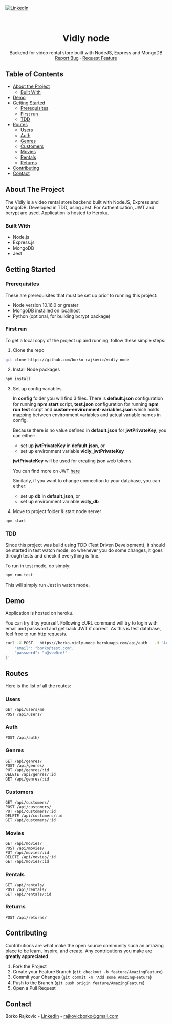 [![LinkedIn][linkedin-shield]][linkedin-url]

<!-- PROJECT LOGO -->
<br />
<p align="center">
  <h1 align="center">Vidly node</h1>

  <p align="center">
    Backend for video rental store built with NodeJS, Express and MongoDB
    <br />
    <a href="https://github.com/borko-rajkovic/vidly-node/issues">Report Bug</a>
    ·
    <a href="https://github.com/borko-rajkovic/vidly-node/issues">Request Feature</a>
  </p>
</p>

<!-- TABLE OF CONTENTS -->

## Table of Contents

- [About the Project](#about-the-project)
  - [Built With](#built-with)
- [Demo](#demo)
- [Getting Started](#getting-started)
  - [Prerequisites](#Prerequisites)
  - [First run](#first-run)
  - [TDD](#tdd)
- [Routes](#routes)
  - [Users](#users)
  - [Auth](#auth)
  - [Genres](#genres)
  - [Customers](#customers)
  - [Movies](#movies)
  - [Rentals](#rentals)
  - [Returns](#returns)
- [Contributing](#contributing)
- [Contact](#contact)

<!-- ABOUT THE PROJECT -->

## About The Project

The Vidly is a video rental store backend built with NodeJS, Express and MongoDB. Developed in TDD, using Jest. For Authentication, JWT and bcrypt are used. Application is hosted to Heroku.

### Built With

- Node.js
- Express.js
- MongoDB
- Jest

<!-- GETTING STARTED -->

## Getting Started

### Prerequisites

These are prerequisites that must be set up prior to running this project:

- Node version 10.16.0 or greater
- MongoDB installed on localhost
- Python (optional, for building bcrypt package)

### First run

To get a local copy of the project up and running, follow these simple steps:

1. Clone the repo

```sh
git clone https://github.com/borko-rajkovic/vidly-node
```

2. Install Node packages

```sh
npm install
```

3. Set up config variables.

    In **config** folder you will find 3 files. There is **default.json** configuration for running **npm start** script, **test.json** configuration for running **npm run test** script and **custom-environment-variables.json** which holds mapping between environment variables and actual variable names in config.
    
    Because there is no value defined in **default.json** for **jwtPrivateKey**, you can either:

    - set up **jwtPrivateKey** in **default.json**, or
    - set up environment variable **vidly_jwtPrivateKey**

    **jwtPrivateKey** will be used for creating json web tokens.

    You can find more on JWT [here](https://jwt.io)

    Similarly, if you want to change connection to your database, you can either:

    - set up **db** in **default.json**, or
    - set up environment variable **vidly_db**

4. Move to project folder & start node server

```sh
npm start
```

### TDD

Since this project was build using TDD (Test Driven Development), it should be started in test watch mode, so whenever you do some changes, it goes through tests and check if everything is fine.

To run in test mode, do simply:

```sh
npm run test
```

This will simply run Jest in watch mode.

## Demo

Application is hosted on heroku.

You can try it by yourself. Following cURL command will try to login with email and password and get back JWT if correct. As this is test database, feel free to run http requests.

``` sh
curl -X POST   https://borko-vidly-node.herokuapp.com/api/auth   -H 'Accept: */*'   -H 'Cache-Control: no-cache'   -H 'Connection: keep-alive'   -H 'Content-Type: application/json'   -H 'Host: borko-vidly-node.herokuapp.com'   -H 'accept-encoding: gzip, deflate'   -H 'cache-control: no-cache'   -H 'content-length: 62'   -d '{
    "email": "borko@test.com",
    "password": "p@ssw0rd!"
}'
```

## Routes

Here is the list of all the routes:

### Users

	GET /api/users/me
	POST /api/users/

### Auth

	POST /api/auth/

### Genres

	GET /api/genres/
	POST /api/genres/
	PUT /api/genres/:id
	DELETE /api/genres/:id
	GET /api/genres/:id

### Customers

	GET /api/customers/
	POST /api/customers/
	PUT /api/customers/:id
	DELETE /api/customers/:id
	GET /api/customers/:id

### Movies

	GET /api/movies/
	POST /api/movies/
	PUT /api/movies/:id
	DELETE /api/movies/:id
	GET /api/movies/:id

### Rentals

	GET /api/rentals/
	POST /api/rentals/
	GET /api/rentals/:id

### Returns

	POST /api/returns/


<!-- CONTRIBUTING -->

## Contributing

Contributions are what make the open source community such an amazing place to be learn, inspire, and create. Any contributions you make are **greatly appreciated**.

1. Fork the Project
2. Create your Feature Branch (`git checkout -b feature/AmazingFeature`)
3. Commit your Changes (`git commit -m 'Add some AmazingFeature`)
4. Push to the Branch (`git push origin feature/AmazingFeature`)
5. Open a Pull Request

<!-- CONTACT -->

## Contact

Borko Rajkovic - [LinkedIn](https://linkedin.com/in/borko-rajkovic) - rajkovicborko@gmail.com

<!-- MARKDOWN LINKS & IMAGES -->

[linkedin-shield]: https://img.shields.io/badge/-LinkedIn-black.svg?style=flat-square&logo=linkedin&colorB=555
[linkedin-url]: https://linkedin.com/in/borko-rajkovic/
